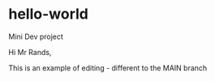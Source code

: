 # hello-world
Mini Dev project


Hi Mr Rands,

This is an example of editing - different to the MAIN branch
